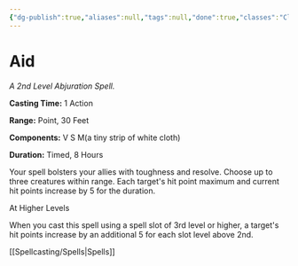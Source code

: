 ```yaml
---
{"dg-publish":true,"aliases":null,"tags":null,"done":true,"classes":"Cleric, Paladin, Artificer,","spellLevel":2,"school":"Abjuration","source":"PHB","permalink":"/spells/aid/","dgHomeLink":false,"dgPassFrontmatter":true}
---
```


# Aid
*A 2nd Level Abjuration Spell.*

**Casting Time:** 1 Action

**Range:** Point, 30 Feet

**Components:** V S M(a tiny strip of white cloth)

**Duration:** Timed, 8 Hours

Your spell bolsters your allies with toughness and resolve. Choose up to three creatures within range. Each target's hit point maximum and current hit points increase by 5 for the duration.

At Higher Levels

When you cast this spell using a spell slot of 3rd level or higher, a target's hit points increase by an additional 5 for each slot level above 2nd.

[[Spellcasting/Spells|Spells]]